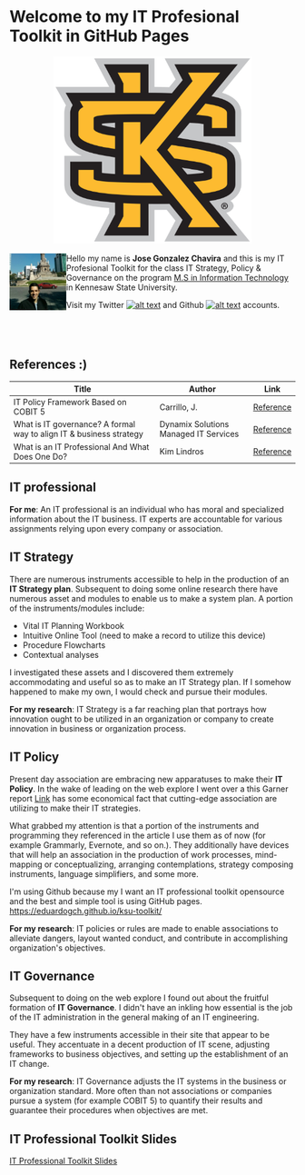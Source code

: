# Welcome to my **IT Profesional Toolkit** in GitHub Pages

<p align="center">
  <img src="https://raw.githubusercontent.com/eduardogch/ksu-toolkit/master/ksu.png" width="350" title="hover text">
</p>

<img align="left" width="100" height="100" src="https://raw.githubusercontent.com/eduardogch/ksu-toolkit/master/photo.jpg">

Hello my name is **Jose Gonzalez Chavira** and this is my IT Profesional Toolkit for the class IT Strategy, Policy & Governance on the program [M.S in Information Technology](https://ccse.kennesaw.edu/it/programs/msit.php) in Kennesaw State University.

Visit my Twitter [![alt text][1.1]][1] and Github [![alt text][6.1]][6] accounts.

[1.1]: http://i.imgur.com/wWzX9uB.png (twitter icon with padding)
[6.1]: http://i.imgur.com/9I6NRUm.png (github icon without padding)

[1]: https://twitter.com/eduardochavira_
[6]: http://www.github.com/eduardogch

&nbsp;
&nbsp;
---

## References :)
Title           | Author               | Link
---             | ---                  | ---
IT Policy Framework Based on COBIT 5                                    | Carrillo, J.                          | [Reference](https://www.isaca.org/Journal/archives/2013/Volume-1/Pages/IT-Policy-Framework-Based-on-COBIT-5.aspx)
What is IT governance? A formal way to align IT & business strategy     | Dynamix Solutions Managed IT Services | [Reference](https://www.dynamixsolutions.com/what-is-an-it-professional-and-what-does-one-do)
What is an IT Professional And What Does One Do?                        | Kim Lindros                           | [Reference](https://www.cio.com/article/2438931/governance/governanceit-governance-definition-and-solutions.html)

## IT professional

__For me__: An IT professional is an individual who has moral and specialized information about the IT business. IT experts are accountable for various assignments relying upon every company or association. 

## IT Strategy

There are numerous instruments accessible to help in the production of an **IT Strategy plan**. Subsequent to doing some online research there have numerous asset and modules to enable us to make a system plan. A portion of the instruments/modules include: 

-	Vital IT Planning Workbook 
-	Intuitive Online Tool (need to make a record to utilize this device) 
-	Procedure Flowcharts 
-	Contextual analyses 

I investigated these assets and I discovered them extremely accommodating and useful so as to make an IT Strategy plan. If I somehow happened to make my own, I would check and pursue their modules. 

__For my research__: IT Strategy is a far reaching plan that portrays how innovation ought to be utilized in an organization or company to create innovation in business or organization process. 

## IT Policy

Present day association are embracing new apparatuses to make their **IT Policy**. In the wake of leading on the web explore I went over a this Garner report [Link](https://www.gartner.com/smarterwithgartner/gartner-top-10-strategic-technology-trends-for-2018/) has some economical fact that cutting-edge association are utilizing to make their IT strategies. 

What grabbed my attention is that a portion of the instruments and programming they referenced in the article I use them as of now (for example Grammarly, Evernote, and so on.). They additionally have devices that will help an association in the production of work processes, mind-mapping or conceptualizing, arranging contemplations, strategy composing instruments, language simplifiers, and some more. 

I'm using Github because my I want an IT professional toolkit opensource and the best and simple tool is using GitHub pages.  https://eduardogch.github.io/ksu-toolkit/


__For my research__: IT policies or rules are made to enable associations to alleviate dangers, layout wanted conduct, and contribute in accomplishing organization's objectives. 


## IT Governance

Subsequent to doing on the web explore I found out about the fruitful formation of **IT Governance**. I didn't have an inkling how essential is the job of the IT administration in the general making of an IT engineering. 

They have a few instruments accessible in their site that appear to be useful. They accentuate in a decent production of IT scene, adjusting frameworks to business objectives, and setting up the establishment of an IT change. 


__For my research__: IT Governance adjusts the IT systems in the business or organization standard. More often than not associations or companies pursue a system (for example COBIT 5) to quantify their results and guarantee their procedures when objectives are met. 


## IT Professional Toolkit Slides

[IT Professional Toolkit Slides](https://raw.githubusercontent.com/eduardogch/ksu-toolkit/master/slides.pptx)

